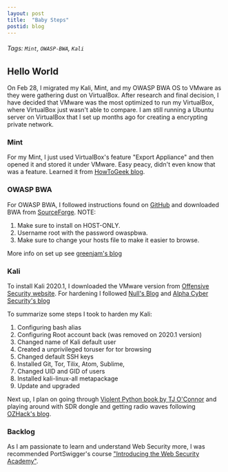 ```yaml
---
layout: post
title:  "Baby Steps"
postid: blog
---
```



###### Tags: `Mint`, `OWASP-BWA`, `Kali`

## Hello World
On Feb 28, I migrated my Kali, Mint, and my OWASP BWA OS to VMware as they were gathering dust on VirtualBox. After research and final decision, I have decided that VMware was the most optimized to run my VirtualBox, where VirtualBox just wasn't able to compare. I am still running a Ubuntu server on VirtualBox that I set up months ago for creating a encrypting private network.

### Mint

For my Mint, I just used VirtualBox's feature "Export Appliance" and then opened it and stored it under VMware. Easy peacy, didn't even know that was a feature. Learned it from [HowToGeek blog][1].

### OWASP BWA
For OWASP BWA, I followed instructions found on [GitHub][2] and downloaded BWA from [SourceForge][3].
NOTE:
1. Make sure to install on HOST-ONLY.
2. Username root with the password owaspbwa.
3. Make sure to change your hosts file to make it easier to browse.

More info on set up see [greenjam's blog][4]

### Kali

To install Kali 2020.1, I downloaded the VMware version from [Offensive Security website][5]. For hardening I followed [Null's Blog][6] and [Alpha Cyber Security's blog][7]

To summarize some steps I took to harden my Kali:
1. Configuring bash alias
2. Configuring Root account back (was removed on 2020.1 version)
3. Changed name of Kali default user
4. Created a unprivileged toruser for tor browsing
5. Changed default SSH keys
6. Installed Git, Tor, Tilix, Atom, Sublime,
7. Changed UID and GID of users
8. Installed kali-linux-all metapackage
9. Update and upgraded

Next up, I plan on going through [Violent Python book by TJ O'Connor][8] and playing around with SDR dongle and getting radio waves following [OZHack's blog][9].

### Backlog

As I am passionate to learn and understand Web Security more, I was recommended PortSwigger's course ["Introducing the Web Security Academy"][10].

[1]: https://www.howtogeek.com/125640/how-to-convert-virtual-machines-between-virtualbox-and-vmware/
[2]: https://github.com/chuckfw/owaspbwa
[3]: https://sourceforge.net/projects/owaspbwa/
[4]: https://greenjam94.github.io/Installing-Broken-Web-App/
[5]: https://www.offensive-security.com/kali-linux-vm-vmware-virtualbox-image-download/
[6]: https://null-byte.wonderhowto.com/how-to/top-10-things-do-after-installing-kali-linux-0186450/
[7]: https://alphacybersecurity.tech/how-to-secure-your-kali-linux-machine/
[8]: http://shop.oreilly.com/product/9781597499576.do
[9]: https://ozhack.com/blogs/blog/getting-started-with-the-rtl-sdr-part-1-finding-stuff
[10]: https://portswigger.net/blog/introducing-the-web-security-academy
